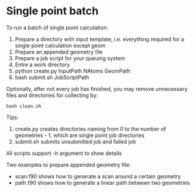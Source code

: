 # Single point batch

To run a batch of single point calculation:
1. Prepare a directory with input template, i.e. everything required for a single point calculation except geom
2. Prepare an appended geometry file
3. Prepare a job script for your queuing system
4. Entre a work directory
5. python create.py InputPath NAtoms GeomPath
6. bash submit.sh JobScriptPath

Optionally, after not every job has finished, you may remove unnecessary files and directories for collecting by:

    bash clean.sh

Tips:
1. create.py creates directories naming from 0 to the number of geometries - 1, which are single point job directories
2. submit.sh submits unsubmitted job and failed job

All scripts support -h argument to show details

Two examples to prepare appended geometry file: 
* scan.f90 shows how to generate a scan around a certain geometry
* path.f90 shows how to generate a linear path between two geometries
